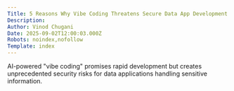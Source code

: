 ```yaml
---
Title: 5 Reasons Why Vibe Coding Threatens Secure Data App Development
Description: 
Author: Vinod Chugani
Date: 2025-09-02T12:00:03.000Z
Robots: noindex,nofollow
Template: index
---
```

AI-powered "vibe coding" promises rapid development but creates unprecedented security risks for data applications handling sensitive information.